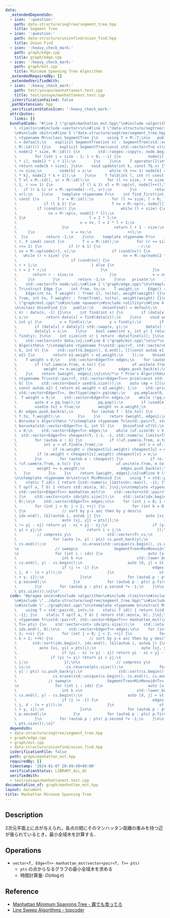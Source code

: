 ```yaml
---
data:
  _extendedDependsOn:
  - icon: ':question:'
    path: data-structure/segtree/segment_tree.hpp
    title: Segment Tree
  - icon: ':question:'
    path: data-structure/unionfind/union_find.hpp
    title: Union Find
  - icon: ':heavy_check_mark:'
    path: graph/edge.cpp
    title: graph/edge.cpp
  - icon: ':heavy_check_mark:'
    path: graph/mst.cpp
    title: Minimum Spanning Tree Algorithms
  _extendedRequiredBy: []
  _extendedVerifiedWith:
  - icon: ':heavy_check_mark:'
    path: test/yosupo/manhattanmst.test.cpp
    title: test/yosupo/manhattanmst.test.cpp
  _isVerificationFailed: false
  _pathExtension: hpp
  _verificationStatusIcon: ':heavy_check_mark:'
  attributes:
    links: []
  bundledCode: "#line 2 \"graph/manhattan_mst.hpp\"\n#include <algorithm>\n#include\
    \ <limits>\n#include <vector>\n\n#line 3 \"data-structure/segtree/segment_tree.hpp\"\
    \n#include <bit>\n#line 5 \"data-structure/segtree/segment_tree.hpp\"\n\ntemplate\
    \ <typename M>\nclass SegmentTree {\n    using T = M::T;\n\n   public:\n    SegmentTree()\
    \ = default;\n    explicit SegmentTree(int n) : SegmentTree(std::vector<T>(n,\
    \ M::id())) {}\n    explicit SegmentTree(const std::vector<T>& v)\n        : size(std::bit_ceil(v.size())),\
    \ node(2 * size, M::id()) {\n        std::ranges::copy(v, node.begin() + size);\n\
    \        for (int i = size - 1; i > 0; --i) {\n            node[i] = M::op(node[2\
    \ * i], node[2 * i + 1]);\n        }\n    }\n\n    T operator[](int k) const {\
    \ return node[k + size]; }\n\n    void update(int k, const T& x) {\n        k\
    \ += size;\n        node[k] = x;\n        while (k >>= 1) node[k] = M::op(node[2\
    \ * k], node[2 * k + 1]);\n    }\n\n    T fold(int l, int r) const {\n       \
    \ T vl = M::id(), vr = M::id();\n        for (l += size, r += size; l < r; l >>=\
    \ 1, r >>= 1) {\n            if (l & 1) vl = M::op(vl, node[l++]);\n         \
    \   if (r & 1) vr = M::op(node[--r], vr);\n        }\n        return M::op(vl,\
    \ vr);\n    }\n\n    template <typename F>\n    int find_first(int l, F cond)\
    \ const {\n        T v = M::id();\n        for (l += size; l > 0; l >>= 1) {\n\
    \            if (l & 1) {\n                T nv = M::op(v, node[l]);\n       \
    \         if (cond(nv)) {\n                    while (l < size) {\n          \
    \              nv = M::op(v, node[2 * l]);\n                        if (cond(nv))\
    \ {\n                            l = 2 * l;\n                        } else {\n\
    \                            v = nv, l = 2 * l + 1;\n                        }\n\
    \                    }\n                    return l + 1 - size;\n           \
    \     }\n                v = nv;\n                ++l;\n            }\n      \
    \  }\n        return -1;\n    }\n\n    template <typename F>\n    int find_last(int\
    \ r, F cond) const {\n        T v = M::id();\n        for (r += size; r > 0; r\
    \ >>= 1) {\n            if (r & 1) {\n                --r;\n                T\
    \ nv = M::op(node[r], v);\n                if (cond(nv)) {\n                 \
    \   while (r < size) {\n                        nv = M::op(node[2 * r + 1], v);\n\
    \                        if (cond(nv)) {\n                            r = 2 *\
    \ r + 1;\n                        } else {\n                            v = nv,\
    \ r = 2 * r;\n                        }\n                    }\n             \
    \       return r - size;\n                }\n                v = nv;\n       \
    \     }\n        }\n        return -1;\n    }\n\n   private:\n    int size;\n\
    \    std::vector<T> node;\n};\n#line 2 \"graph/edge.cpp\"\n\ntemplate <typename\
    \ T>\nstruct Edge {\n    int from, to;\n    T weight;\n    Edge() = default;\n\
    \    Edge(int to, T weight) : from(-1), to(to), weight(weight) {}\n    Edge(int\
    \ from, int to, T weight) : from(from), to(to), weight(weight) {}\n};\n#line 3\
    \ \"graph/mst.cpp\"\n#include <queue>\n#include <utility>\n#line 4 \"data-structure/unionfind/union_find.hpp\"\
    \n\nclass UnionFind {\n   public:\n    UnionFind() = default;\n    explicit UnionFind(int\
    \ n) : data(n, -1) {}\n\n    int find(int x) {\n        if (data[x] < 0) return\
    \ x;\n        return data[x] = find(data[x]);\n    }\n\n    void unite(int x,\
    \ int y) {\n        x = find(x);\n        y = find(y);\n        if (x == y) return;\n\
    \        if (data[x] > data[y]) std::swap(x, y);\n        data[x] += data[y];\n\
    \        data[y] = x;\n    }\n\n    bool same(int x, int y) { return find(x) ==\
    \ find(y); }\n\n    int size(int x) { return -data[find(x)]; }\n\n   private:\n\
    \    std::vector<int> data;\n};\n#line 8 \"graph/mst.cpp\"\n\n/*\n * Kruskal's\
    \ Algorithm\n */\ntemplate <typename T>\nstd::pair<T, std::vector<Edge<T>>> kruskal(std::vector<Edge<T>>\
    \ G, int V) {\n    std::sort(G.begin(), G.end(), [](const auto& e1, const auto&\
    \ e2) {\n        return e1.weight < e2.weight;\n    });\n    UnionFind uf(V);\n\
    \    T weight = 0;\n    std::vector<Edge<T>> edges;\n    for (auto& e : G) {\n\
    \        if (!uf.same(e.from, e.to)) {\n            uf.unite(e.from, e.to);\n\
    \            weight += e.weight;\n            edges.push_back(e);\n        }\n\
    \    }\n    return {weight, edges};\n}\n\n/*\n * Prim's Algorithm\n */\ntemplate\
    \ <typename T>\nstd::pair<T, std::vector<Edge<T>>> prim(const std::vector<std::vector<Edge<T>>>&\
    \ G) {\n    std::vector<bool> used(G.size());\n    auto cmp = [](const auto& e1,\
    \ const auto& e2) { return e1.weight > e2.weight; };\n    std::priority_queue<Edge<T>,\
    \ std::vector<Edge<T>>, decltype(cmp)> pq(cmp);\n    pq.emplace(0, 0, 0);\n  \
    \  T weight = 0;\n    std::vector<Edge<T>> edges;\n    while (!pq.empty()) {\n\
    \        auto e = pq.top();\n        pq.pop();\n        if (used[e.to]) continue;\n\
    \        used[e.to] = true;\n        weight += e.weight;\n        if (e.to !=\
    \ 0) edges.push_back(e);\n        for (auto& f : G[e.to]) {\n            pq.emplace(e.to,\
    \ f.to, f.weight);\n        }\n    }\n    return {weight, edges};\n}\n\n/*\n *\
    \ Boruvka's Algorithm\n */\ntemplate <typename T>\nstd::pair<T, std::vector<Edge<T>>>\
    \ boruvka(std::vector<Edge<T>> G, int V) {\n    UnionFind uf(V);\n    T weight\
    \ = 0;\n    std::vector<Edge<T>> edges;\n    while (uf.size(0) < V) {\n      \
    \  std::vector<Edge<T>> cheapest(V, {-1, -1, std::numeric_limits<T>::max()});\n\
    \        for (auto& e : G) {\n            if (!uf.same(e.from, e.to)) {\n    \
    \            int u = uf.find(e.from);\n                int v = uf.find(e.to);\n\
    \                if (e.weight < cheapest[u].weight) cheapest[u] = e;\n       \
    \         if (e.weight < cheapest[v].weight) cheapest[v] = e;\n            }\n\
    \        }\n        for (auto& e : cheapest) {\n            if (e.from != -1 &&\
    \ !uf.same(e.from, e.to)) {\n                uf.unite(e.from, e.to);\n       \
    \         weight += e.weight;\n                edges.push_back(e);\n         \
    \   }\n        }\n    }\n    return {weight, edges};\n}\n#line 9 \"graph/manhattan_mst.hpp\"\
    \n\ntemplate <typename U>\nstruct MinMonoid {\n    using T = std::pair<U, int>;\n\
    \    static T id() { return {std::numeric_limits<U>::max(), -1}; }\n    static\
    \ T op(T a, T b) { return std::min(a, b); }\n};\n\ntemplate <typename T>\nstd::pair<T,\
    \ std::vector<Edge<T>>> manhattan_mst(\n    std::vector<std::pair<T, T>> pts)\
    \ {\n    std::vector<int> idx(pts.size());\n    std::iota(idx.begin(), idx.end(),\
    \ 0);\n\n    std::vector<Edge<T>> edges;\n\n    for (int i = 0; i < 2; ++i) {\n\
    \        for (int j = 0; j < 2; ++j) {\n            for (int k = 0; k < 2; ++k)\
    \ {\n                // sort by y-x asc then by y desc\n                std::sort(idx.begin(),\
    \ idx.end(), [&](auto& i, auto& j) {\n                    auto [xi, yi] = pts[i];\n\
    \                    auto [xj, yj] = pts[j];\n                    if (yi - xi\
    \ != yj - xj) return yi - xi < yj - xj;\n                    if (yi != yj) return\
    \ yi > yj;\n                    return i < j;\n                });\n\n       \
    \         // compress y\n                std::vector<T> cs;\n                cs.reserve(pts.size());\n\
    \                for (auto [x, y] : pts) cs.push_back(y);\n                std::sort(cs.begin(),\
    \ cs.end());\n                cs.erase(std::unique(cs.begin(), cs.end()), cs.end());\n\
    \n                // sweep\n                SegmentTree<MinMonoid<T>> st(cs.size());\n\
    \n                for (int i : idx) {\n                    auto [x, y] = pts[i];\n\
    \                    int k =\n                        std::lower_bound(cs.begin(),\
    \ cs.end(), y) - cs.begin();\n                    auto [d, j] = st.fold(k, cs.size());\n\
    \                    if (j != -1) {\n                        edges.push_back(Edge<T>(i,\
    \ j, d - (x + y)));\n                    }\n                    st.update(k, {x\
    \ + y, i});\n                }\n\n                for (auto& p : pts) std::swap(p.first,\
    \ p.second);\n            }\n            for (auto& p : pts) p.first *= -1;\n\
    \        }\n        for (auto& p : pts) p.second *= -1;\n    }\n\n    return kruskal(edges,\
    \ pts.size());\n}\n"
  code: "#pragma once\n#include <algorithm>\n#include <limits>\n#include <vector>\n\
    \n#include \"../data-structure/segtree/segment_tree.hpp\"\n#include \"../graph/edge.cpp\"\
    \n#include \"../graph/mst.cpp\"\n\ntemplate <typename U>\nstruct MinMonoid {\n\
    \    using T = std::pair<U, int>;\n    static T id() { return {std::numeric_limits<U>::max(),\
    \ -1}; }\n    static T op(T a, T b) { return std::min(a, b); }\n};\n\ntemplate\
    \ <typename T>\nstd::pair<T, std::vector<Edge<T>>> manhattan_mst(\n    std::vector<std::pair<T,\
    \ T>> pts) {\n    std::vector<int> idx(pts.size());\n    std::iota(idx.begin(),\
    \ idx.end(), 0);\n\n    std::vector<Edge<T>> edges;\n\n    for (int i = 0; i <\
    \ 2; ++i) {\n        for (int j = 0; j < 2; ++j) {\n            for (int k = 0;\
    \ k < 2; ++k) {\n                // sort by y-x asc then by y desc\n         \
    \       std::sort(idx.begin(), idx.end(), [&](auto& i, auto& j) {\n          \
    \          auto [xi, yi] = pts[i];\n                    auto [xj, yj] = pts[j];\n\
    \                    if (yi - xi != yj - xj) return yi - xi < yj - xj;\n     \
    \               if (yi != yj) return yi > yj;\n                    return i <\
    \ j;\n                });\n\n                // compress y\n                std::vector<T>\
    \ cs;\n                cs.reserve(pts.size());\n                for (auto [x,\
    \ y] : pts) cs.push_back(y);\n                std::sort(cs.begin(), cs.end());\n\
    \                cs.erase(std::unique(cs.begin(), cs.end()), cs.end());\n\n  \
    \              // sweep\n                SegmentTree<MinMonoid<T>> st(cs.size());\n\
    \n                for (int i : idx) {\n                    auto [x, y] = pts[i];\n\
    \                    int k =\n                        std::lower_bound(cs.begin(),\
    \ cs.end(), y) - cs.begin();\n                    auto [d, j] = st.fold(k, cs.size());\n\
    \                    if (j != -1) {\n                        edges.push_back(Edge<T>(i,\
    \ j, d - (x + y)));\n                    }\n                    st.update(k, {x\
    \ + y, i});\n                }\n\n                for (auto& p : pts) std::swap(p.first,\
    \ p.second);\n            }\n            for (auto& p : pts) p.first *= -1;\n\
    \        }\n        for (auto& p : pts) p.second *= -1;\n    }\n\n    return kruskal(edges,\
    \ pts.size());\n}"
  dependsOn:
  - data-structure/segtree/segment_tree.hpp
  - graph/edge.cpp
  - graph/mst.cpp
  - data-structure/unionfind/union_find.hpp
  isVerificationFile: false
  path: graph/manhattan_mst.hpp
  requiredBy: []
  timestamp: '2024-01-07 20:49:49+09:00'
  verificationStatus: LIBRARY_ALL_AC
  verifiedWith:
  - test/yosupo/manhattanmst.test.cpp
documentation_of: graph/manhattan_mst.hpp
layout: document
title: Manhattan Minimum Spanning Tree
---
```


## Description

2次元平面上に点が与えられ，各点の間にそのマンハッタン距離の重みを持つ辺が張られているとき，最小全域木を計算する．

## Operations

- `vector<T, Edge<T>> manhattan_mst(vector<pair<T, T>> pts)`
    - `pts` の点からなるグラフの最小全域木を求める
    - 時間計算量: $O(n\log n)$

## Reference

- [Manhattan Minimum Spanning Tree - 霧でも食ってろ](https://knuu.github.io/manhattan_mst.html)
- [Line Sweep Algorithms - topcoder](https://www.topcoder.com/thrive/articles/Line%20Sweep%20Algorithms)
